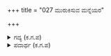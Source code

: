 +++
title = "027 ಮುರುಕಿಸುವ ಮನ್ನೆಯರ"

+++

<details><summary>ಗದ್ಯ (ಕ.ಗ.ಪ) </summary>

27. ಸೊಕ್ಕಿರುವ ನಾಯಕರ ಗಂಟಲ ನಾಳವನ್ನು ಮುರಿಯುತ್ತೇನೆ. ಅಖಿಳ ದ್ವೀಪಗಳ ಒಡೆಯರನ್ನು ಕಪ್ಪ ತೆರುವಂತೆ ಮಾಡುತ್ತೇನೆ. ಅವರು ಕೊಟ್ಟ ವಸ್ತುಗಳನ್ನು ಅವರ ನೆತ್ತಿಯ ಮೇಲೆ ಹೊರಿಸಿ ತರಿಸುತ್ತೇನೆ. ಮಾಗಧನು ಕರುಬುವನೇ ? ಯುದ್ಧದಲ್ಲಿ ಅವನನ್ನು ತರಿದು ಹಾಕುತ್ತೇನೆ. ನಿಮ್ಮ ಯಾಗದ ಜವಾಬ್ದಾರಿ ನನ್ನದು. ಯಾಗ ಮಾಡಿಸಲು ಋಷಿಗಳನ್ನೆಲ್ಲ ಕರೆಸಿ ಎಂದ ಭೀಮ.
</details>

<details><summary>ಪದಾರ್ಥ (ಕ.ಗ.ಪ) </summary>

ಮುರುಕಿಸು-ಗರ್ವಿಸು, ಮನ್ನೆಯ-ಮಾನ್ಯ, ತೆರಿಸು-ಕಪ್ಪ ತೆರುವಂತೆ ಮಾಡು, ಕರುಬ-ಹೊಟ್ಟೆಕಿಚ್ಚು ಪಡುವವ, ಹೊರಿಗೆ-ಹೊಣೆ  
ಮುರುಕಿಸುವ-ವಕ್ರವಾಗಿ ನಡೆದು ಕೊಳ್ಳುವ, ವಿರೋಧಿಸುವ, ಮನ್ನೆಯರ-ಮಾನ್ಯರ, ನಾಯಕರ, ನಾಳವ-ಗಂಟಲ ನಾಶವನ್ನು, ದ್ವೀಪ ಪತಿಗಳ-ದ್ವೀಪಗಳ ಒಡೆಯರನ್ನು, ತೆರಿಸುವೆನು ಹೊರಿಸುವೆನು ನೆತ್ತಿಯಲಿ ಅವರ ವಸ್ತುಗಳ-ಅವರ ವಸ್ತುಗಳನ್ನು ಹೊರತೆಗೆಸಿ ಅವರ ನೆತ್ತಿಯ ಮೇಲೆ ಹೊರಿಸಿ ತರಿಸುತ್ತೇನೆ, ಮಾಗಧನು-ಜರಾಸಂಧನು, ಕರುಬನೇ-ಹೊಟ್ಟೆಕಿಚ್ಚಿನವನೇ, ರಣದಲಿ-ಯುದ್ಧದಲ್ಲಿ, ಆತನ ತರಿವೆನು-ಅವನನ್ನು ಕಡಿದು ಹಾಕುತ್ತೇನೆ, ನಿಮ್ಮ ಯಾಗದ ಹೊರಿಗೆ ತನ್ನದು ಕರೆಸು ಋಷಿಗಳನು-ಯಾಗ ನಡೆಸಲು ಅಗತ್ಯವಾದ ಋಷಿಗಳನ್ನು ಬರಮಾಡು ಎಂದ ಭೀಮ
</details>
